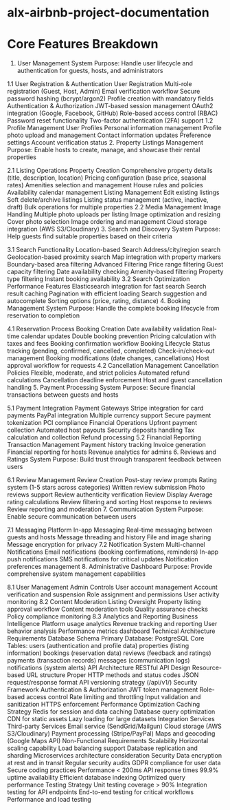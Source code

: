 # alx-airbnb-project-documentation #
# Core Features Breakdown
1. User Management System
Purpose: Handle user lifecycle and authentication for guests, hosts, and administrators

1.1 User Registration & Authentication
User Registration
Multi-role registration (Guest, Host, Admin)
Email verification workflow
Secure password hashing (bcrypt/argon2)
Profile creation with mandatory fields
Authentication & Authorization
JWT-based session management
OAuth2 integration (Google, Facebook, GitHub)
Role-based access control (RBAC)
Password reset functionality
Two-factor authentication (2FA) support
1.2 Profile Management
User Profiles
Personal information management
Profile photo upload and management
Contact information updates
Preference settings
Account verification status
2. Property Listings Management
Purpose: Enable hosts to create, manage, and showcase their rental properties

2.1 Listing Operations
Property Creation
Comprehensive property details (title, description, location)
Pricing configuration (base price, seasonal rates)
Amenities selection and management
House rules and policies
Availability calendar management
Listing Management
Edit existing listings
Soft delete/archive listings
Listing status management (active, inactive, draft)
Bulk operations for multiple properties
2.2 Media Management
Image Handling
Multiple photo uploads per listing
Image optimization and resizing
Cover photo selection
Image ordering and management
Cloud storage integration (AWS S3/Cloudinary)
3. Search and Discovery System
Purpose: Help guests find suitable properties based on their criteria

3.1 Search Functionality
Location-based Search
Address/city/region search
Geolocation-based proximity search
Map integration with property markers
Boundary-based area filtering
Advanced Filtering
Price range filtering
Guest capacity filtering
Date availability checking
Amenity-based filtering
Property type filtering
Instant booking availability
3.2 Search Optimization
Performance Features
Elasticsearch integration for fast search
Search result caching
Pagination with efficient loading
Search suggestion and autocomplete
Sorting options (price, rating, distance)
4. Booking Management System
Purpose: Handle the complete booking lifecycle from reservation to completion

4.1 Reservation Process
Booking Creation
Date availability validation
Real-time calendar updates
Double booking prevention
Pricing calculation with taxes and fees
Booking confirmation workflow
Booking Lifecycle
Status tracking (pending, confirmed, cancelled, completed)
Check-in/check-out management
Booking modifications (date changes, cancellations)
Host approval workflow for requests
4.2 Cancellation Management
Cancellation Policies
Flexible, moderate, and strict policies
Automated refund calculations
Cancellation deadline enforcement
Host and guest cancellation handling
5. Payment Processing System
Purpose: Secure financial transactions between guests and hosts

5.1 Payment Integration
Payment Gateways
Stripe integration for card payments
PayPal integration
Multiple currency support
Secure payment tokenization
PCI compliance
Financial Operations
Upfront payment collection
Automated host payouts
Security deposits handling
Tax calculation and collection
Refund processing
5.2 Financial Reporting
Transaction Management
Payment history tracking
Invoice generation
Financial reporting for hosts
Revenue analytics for admins
6. Reviews and Ratings System
Purpose: Build trust through transparent feedback between users

6.1 Review Management
Review Creation
Post-stay review prompts
Rating system (1-5 stars across categories)
Written review submission
Photo reviews support
Review authenticity verification
Review Display
Average rating calculations
Review filtering and sorting
Host response to reviews
Review reporting and moderation
7. Communication System
Purpose: Enable secure communication between users

7.1 Messaging Platform
In-app Messaging
Real-time messaging between guests and hosts
Message threading and history
File and image sharing
Message encryption for privacy
7.2 Notification System
Multi-channel Notifications
Email notifications (booking confirmations, reminders)
In-app push notifications
SMS notifications for critical updates
Notification preferences management
8. Administrative Dashboard
Purpose: Provide comprehensive system management capabilities

8.1 User Management
Admin Controls
User account management
Account verification and suspension
Role assignment and permissions
User activity monitoring
8.2 Content Moderation
Listing Oversight
Property listing approval workflow
Content moderation tools
Quality assurance checks
Policy compliance monitoring
8.3 Analytics and Reporting
Business Intelligence
Platform usage analytics
Revenue tracking and reporting
User behavior analysis
Performance metrics dashboard
Technical Architecture Requirements
Database Schema
Primary Database: PostgreSQL
Core Tables:
users (authentication and profile data)
properties (listing information)
bookings (reservation data)
reviews (feedback and ratings)
payments (transaction records)
messages (communication logs)
notifications (system alerts)
API Architecture
RESTful API Design
Resource-based URL structure
Proper HTTP methods and status codes
JSON request/response format
API versioning strategy (/api/v1/)
Security Framework
Authentication & Authorization
JWT token management
Role-based access control
Rate limiting and throttling
Input validation and sanitization
HTTPS enforcement
Performance Optimization
Caching Strategy
Redis for session and data caching
Database query optimization
CDN for static assets
Lazy loading for large datasets
Integration Services
Third-party Services
Email service (SendGrid/Mailgun)
Cloud storage (AWS S3/Cloudinary)
Payment processing (Stripe/PayPal)
Maps and geocoding (Google Maps API)
Non-Functional Requirements
Scalability
Horizontal scaling capability
Load balancing support
Database replication and sharding
Microservices architecture consideration
Security
Data encryption at rest and in transit
Regular security audits
GDPR compliance for user data
Secure coding practices
Performance
< 200ms API response times
99.9% uptime availability
Efficient database indexing
Optimized query performance
Testing Strategy
Unit testing coverage > 90%
Integration testing for API endpoints
End-to-end testing for critical workflows
Performance and load testing